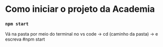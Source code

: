 # Como iniciar o projeto da Academia

### `npm start`

Vá na pasta por meio do terminal no vs code -> cd (caminho da pasta) -> e escreva #npm start

